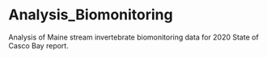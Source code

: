 # Analysis_Biomonitoring
Analysis of Maine stream invertebrate biomonitoring data for 2020 State of Casco Bay report.
